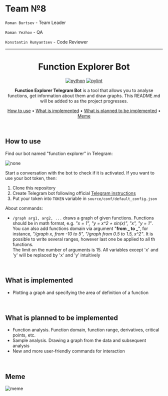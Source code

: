 # Team №8

`Roman Burtsev` - Team Leader

`Roman Yezhov` - QA

`Konstantin Rumyantsev` - Code Reviewer

---
<div align="center">

# Function Explorer Bot

[![python](https://img.shields.io/badge/python-3.8%2B-green)]()
[![pylint](https://img.shields.io/badge/linter-pylint-blue)]()

**Function Explorer Telegram Bot** is a tool that allows you to analyse functions, get information about them and draw
graphs. This README.md will be added to as the project progresses.

[How to use](#how-to-use) •
[What is implemented](#what-is-implemented) •
[What is planned to be implemented](#what-is-planned-to-be-implemented) •
[Meme](#meme)

</div>

<br>

<a id="how-to-use"></a>

## How to use

Find our bot named "function explorer" in Telegram:

![none](https://i.ibb.co/m8jWZpJ/image.png)

Start a conversation with the bot to check if it is activated. If you want to use your bot token, then:

1) Clone this repository
2) Create Telegram bot following official [Telegram instructions](https://core.telegram.org/bots#6-botfather)
3) Put your token into `TOKEN` variable in `source/conf/default_config.json`

About commands:

- `/graph arg1, arg2, ...` draws a graph of given functions. Functions should be in math format, e.g. _"x = 1",
  "y = x^2 + sin(x)", "x", "y = 1"_.<br>You can also add functions domain via argument "**from _ to _**", for instance,
  _"/graph x, from -10 to 5", "/graph from 0.5 to 1.5, x^2"_. It is possible to write several ranges, however last one
  be applied to all th functions.<br>The limit on the number of arguments is 15. All variables except 'x' and 'y' will
  be replaced by 'x' and 'y' intuitively

<br>

<a id="what-is-implemented"></a>

## What is implemented

- Plotting a graph and specifying the area of definition of a function

<br>

<a id="what-is-planned-to-be-implemented"></a>

## What is planned to be implemented

- Function analysis. Function domain, function range, derivatives, critical points, etc.
- Sample analysis. Drawing a graph from the data and subsequent analysis
- New and more user-friendly commands for interaction

<br>

<a id="meme"></a>

## Meme

![meme](https://i.ibb.co/tCp83JV/image.png)
